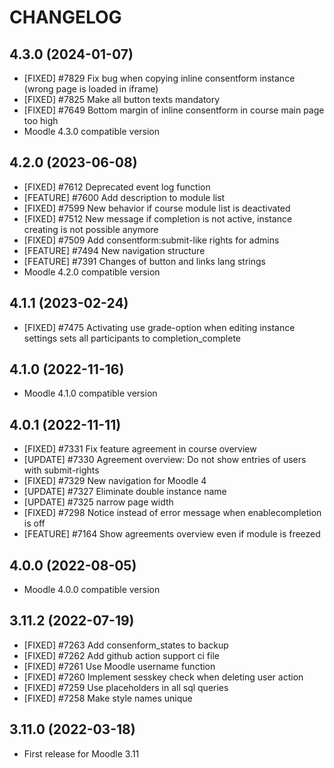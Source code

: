 CHANGELOG
=========

4.3.0 (2024-01-07)
-------------------

* [FIXED] #7829 Fix bug when copying inline consentform instance (wrong page is loaded in iframe)
* [FIXED] #7825 Make all button texts mandatory
* [FIXED] #7649 Bottom margin of inline consentform in course main page too high
* Moodle 4.3.0 compatible version


4.2.0 (2023-06-08)
-------------------

* [FIXED] #7612 Deprecated event log function
* [FEATURE] #7600 Add description to module list
* [FIXED] #7599 New behavior if course module list is deactivated
* [FIXED] #7512 New message if completion is not active, instance creating is not possible anymore
* [FIXED] #7509 Add consentform:submit-like rights for admins
* [FEATURE] #7494 New navigation structure
* [FEATURE] #7391 Changes of button and links lang strings
* Moodle 4.2.0 compatible version


4.1.1 (2023-02-24)
-------------------

* [FIXED] #7475 Activating use grade-option when editing instance settings sets all participants to completion_complete


4.1.0 (2022-11-16)
-------------------

* Moodle 4.1.0 compatible version


4.0.1 (2022-11-11)
-------------------

* [FIXED] #7331 Fix feature agreement in course overview
* [UPDATE] #7330 Agreement overview: Do not show entries of users with submit-rights
* [FIXED] #7329 New navigation for Moodle 4
* [UPDATE] #7327 Eliminate double instance name
* [UPDATE] #7325 narrow page width
* [FIXED] #7298 Notice instead of error message when enablecompletion is off
* [FEATURE] #7164 Show agreements overview even if module is freezed


4.0.0 (2022-08-05)
-------------------

* Moodle 4.0.0 compatible version


3.11.2 (2022-07-19)
-------------------

* [FIXED] #7263 Add consenform_states to backup
* [FIXED] #7262 Add github action support ci file
* [FIXED] #7261 Use Moodle username function
* [FIXED] #7260 Implement sesskey check when deleting user action
* [FIXED] #7259 Use placeholders in all sql queries
* [FIXED] #7258 Make style names unique


3.11.0 (2022-03-18)
-------------------

* First release for Moodle 3.11
